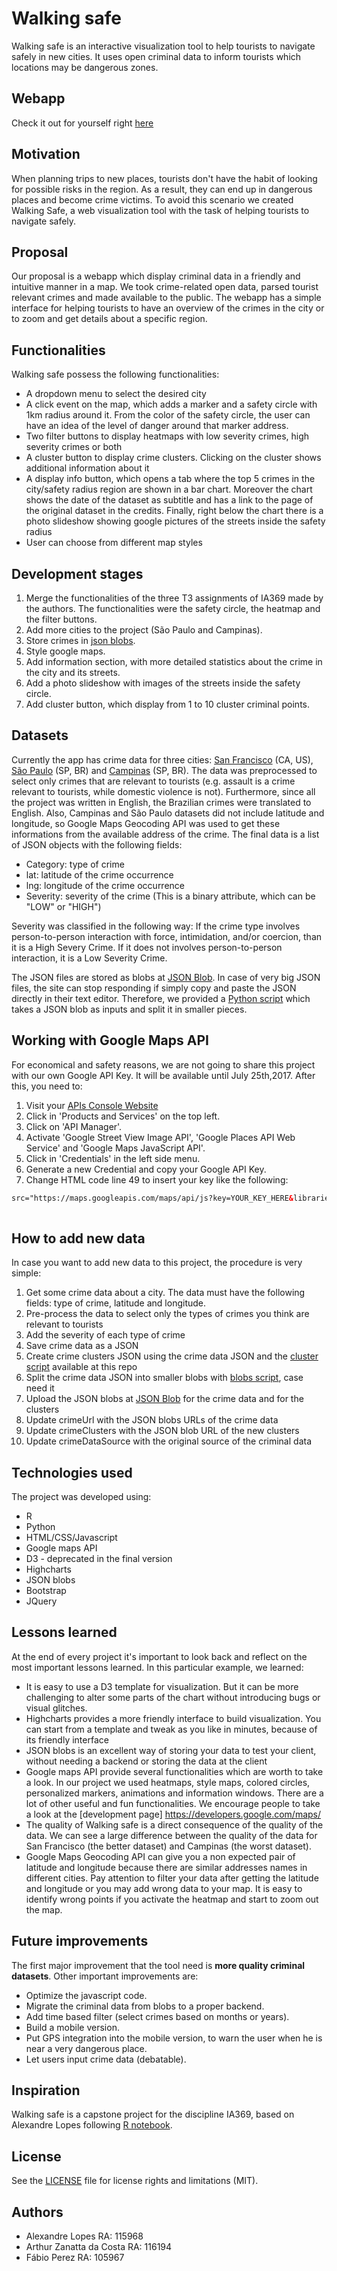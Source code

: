 

# Walking safe
 
Walking safe is an interactive visualization tool to help tourists to navigate safely in new cities. It uses open criminal data to inform tourists which locations may be dangerous zones.
 
## Webapp

Check it out for yourself right [here](https://arthurzc23.github.io/IA369/webpage/)
 
## Motivation
 
When planning trips to new places, tourists don't have the habit of looking for possible risks in the region. As a result, they can end up in dangerous places and become crime victims. To avoid this scenario we created Walking Safe, a web visualization tool with the task of helping tourists to navigate safely.
 
## Proposal
 
Our proposal is a webapp which display criminal data in a friendly and intuitive manner in a map. We took crime-related open data, parsed tourist relevant crimes and made available to the public. The webapp has a simple interface for helping tourists to have an overview of the crimes in the city or to zoom and get details about a specific region.
 
## Functionalities
 
Walking safe possess the following functionalities:
 
* A dropdown menu to select the desired city
* A click event on the map, which adds a marker and a safety circle with 1km radius around it. From the color of the safety circle, the user can have an idea of the level of danger around that marker address.
* Two filter buttons to display heatmaps with low severity crimes, high severity crimes or both
* A cluster button to display crime clusters. Clicking on the cluster shows additional information about it
* A display info button, which opens a tab where the top 5 crimes in the city/safety radius region are shown in a bar chart. Moreover the chart shows the date of the dataset as subtitle and has a link to the page of the original dataset in the credits. Finally, right below the chart there is a photo slideshow showing google pictures of the streets inside the safety radius
* User can choose from different map styles
 
## Development stages
 
1. Merge the functionalities of the three T3 assignments of IA369 made by the authors. The functionalities were the safety circle, the heatmap and the filter buttons.
2. Add more cities to the project (São Paulo and Campinas).
3. Store crimes in [json blobs](https://jsonblob.com/).
4. Style google maps.
5. Add information section, with more detailed statistics about the crime in the city and its streets.
6. Add a photo slideshow with images of the streets inside the safety circle.
7. Add cluster button, which display from 1 to 10 cluster criminal points.
 
## Datasets
 
Currently the app has crime data for three cities: [San Francisco](https://data.sfgov.org/Public-Safety/Police-Department-Incidents-Previous-Year-2016-/ritf-b9ki) (CA, US), [São Paulo](http://www.ssp.sp.gov.br/transparenciassp/Consulta.aspx) (SP, BR) and [Campinas](http://www.ssp.sp.gov.br/transparenciassp/Consulta.aspx) (SP, BR). The data was preprocessed to select only crimes that are relevant to tourists (e.g. assault is a crime relevant to tourists, while domestic violence is not). Furthermore, since all the project was written in English, the Brazilian crimes were translated to English. Also, Campinas and São Paulo datasets did not include latitude and longitude, so Google Maps Geocoding API was used to get these informations from the available address of the crime.
The final data is a list of JSON objects with the following fields:
 
* Category: type of crime
* lat: latitude of the crime occurrence
* lng: longitude of the crime occurrence
* Severity: severity of the crime (This is a binary attribute, which can be "LOW" or "HIGH")
 
Severity was classified in the following way: If the crime type involves person-to-person interaction with force, intimidation, and/or coercion, than it is a High Severy Crime. If it does not involves person-to-person interaction, it is a Low Severity Crime.
 
The JSON files are stored as blobs at [JSON Blob](https://jsonblob.com/). In case of very big JSON files, the site can stop responding if simply copy and paste the JSON directly in their text editor. Therefore, we provided a [Python script](https://github.com/ArthurZC23/IA369/blob/master/utils/blobs.py) which takes a JSON blob as inputs and split it in smaller pieces.
 
## Working with Google Maps API
 
For economical and safety reasons, we are not going to share this project with our own Google API Key. It will be available until July 25th,2017. After this, you need to:
 
1. Visit your [APIs Console Website](https://code.google.com/apis/console) 
2. Click in 'Products and Services' on the top left.
3. Click on 'API Manager'.
4. Activate 'Google Street View Image API', 'Google Places API Web Service' and 'Google Maps JavaScript API'.
5. Click in 'Credentials' in the left side menu.
6. Generate a new Credential and copy your Google API Key.
7. Change HTML code line 49 to insert your key like the following:
 
```html
src="https://maps.googleapis.com/maps/api/js?key=YOUR_KEY_HERE&libraries=visualization,places&callback=myMap">
 
```
 
## How to add new data
 
In case you want to add new data to this project, the procedure is very simple:
 
1. Get some crime data about a city. The data must have the following fields: type of crime, latitude and longitude.
2. Pre-process the data to select only the types of crimes you think are relevant to tourists
3. Add the severity of each type of crime
4. Save crime data as a JSON 
5. Create crime clusters JSON using the crime data JSON and the [cluster script](https://github.com/ArthurZC23/IA369/blob/master/utils/clusters.py) available at this repo
6. Split the crime data JSON into smaller blobs with [blobs script](https://github.com/ArthurZC23/IA369/blob/master/utils/blobs.py), case need it
7. Upload the JSON blobs at [JSON Blob](https://jsonblob.com/) for the crime data and for the clusters
8. Update crimeUrl with the JSON blobs URLs of the crime data
9. Update crimeClusters with the JSON blob URL of the new clusters
10. Update crimeDataSource with the original source of the criminal data
 
## Technologies used
 
The project was developed using:
 
* R
* Python
* HTML/CSS/Javascript
* Google maps API
* D3 - deprecated in the final version
* Highcharts
* JSON blobs
* Bootstrap
* JQuery
 
## Lessons learned
 
At the end of every project it's important to look back and reflect on the most important lessons learned. In this particular example, we learned:
 
* It is easy to use a D3 template for visualization. But it can be more challenging to alter some parts of the chart without introducing bugs or visual glitches.
* Highcharts provides a more friendly interface to build visualization. You can start from a template and tweak as you like in minutes, because of its friendly interface
* JSON blobs is an excellent way of storing your data to test your client, without needing a backend or storing the data at the client
* Google maps API provide several functionalities which are worth to take a look. In our project we used heatmaps, style maps, colored circles, personalized markers, animations and information windows. There are a lot of other useful and fun functionalities. We encourage people to take a look at the [development page] https://developers.google.com/maps/
* The quality of Walking safe is a direct consequence of the quality of the data. We can see a large difference between the quality of the data for San Francisco (the better dataset) and Campinas (the worst dataset).
* Google Maps Geocoding API can give you a non expected pair of latitude and longitude because there are similar addresses names in different cities. Pay attention to filter your data after getting the latitude and longitude or you may add wrong data to your map. It is easy to identify wrong points if you activate the heatmap and start to zoom out the map.
 
## Future improvements
 
The first major improvement that the tool need is **more quality criminal datasets**. Other important improvements are:
 
* Optimize the javascript code.
* Migrate the criminal data from blobs to a proper backend.
* Add time based filter (select crimes based on months or years).
* Build a mobile version.
* Put GPS integration into the mobile version, to warn the user when he is near a very dangerous place.
* Let users input crime data (debatable).
 
## Inspiration
 
Walking safe is a capstone project for the discipline IA369, based on Alexandre Lopes following [R notebook](https://rpubs.com/alelopes/sf_crime_4tourists).
 
## License
 
See the [LICENSE](https://github.com/ArthurZC23/IA369/blob/master/LICENSE) file for license rights and limitations (MIT).
 
 
## Authors
 
* Alexandre Lopes RA: 115968
* Arthur Zanatta da Costa RA: 116194
* Fábio Perez RA: 105967
 
 
